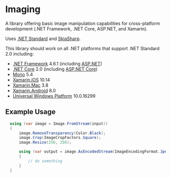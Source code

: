 # Imaging
A library offering basic image manipulation capabilities for cross-platform development (.NET Framework, .NET Core, ASP.NET, and Xamarin).

Uses [.NET Standard](https://github.com/dotnet/standard) and [SkiaSharp](https://github.com/mono/SkiaSharp).

This library should work on all .NET platforms that support .NET Standard 2.0 including:

* [.NET Framework](https://github.com/microsoft/dotnet) 4.6.1 (including [ASP.NET](https://www.asp.net))
* [.NET Core](https://github.com/dotnet/core) 2.0 (including [ASP.NET Core](https://github.com/aspnet/Home))
* [Mono](https://github.com/mono/mono) 5.4
* [Xamarin.iOS](https://github.com/xamarin/xamarin-macios) 10.14
* [Xamarin.Mac](https://github.com/xamarin/xamarin-macios) 3.8
* [Xamarin.Android](https://github.com/xamarin/xamarin-android) 8.0
* [Universal Windows Platform](https://docs.microsoft.com/en-us/windows/uwp/index) 10.0.16299

## Example Usage

```csharp
  using (var image = Image.FromStream(input))
  {
      image.RemoveTransparency(Color.Black);
      image.Crop(ImageCropFactors.Square);
      image.Resize(256, 256);

      using (var output = image.AsEncodedStream(ImageEncodingFormat.Jpeg, 80))
      {
          // do something
      }
  }
```
